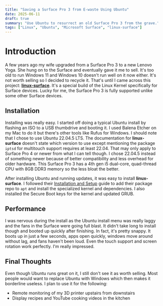 ```yaml
---
title: "Saving a Surface Pro 3 from E-waste Using Ubuntu"
date: 2025-06-11
draft: true
summary: "Use Ubuntu to resurrect an old Surface Pro 3 from the grave."
tags: ["Linux", "Ubuntu", "Microsoft Surface", "linux-surface"]
---
```


# Introduction

A few years ago my wife upgraded from a Surface Pro 3 to a new Lenovo Yoga. She hung on to the Surface and eventually gave it me to sell. It's too old to run Windows 11 and Windows 10 doesn't run well on it now either. It's not worth selling so I decided to recycle it. That's until I came across this project: **[linux-surface](https://github.com/linux-surface/linux-surface)**. It's a special build of the Linux Kernel specifically for Surface devices. Lucky for me, the Surface Pro 3 is fully supported unlike some other Surface devices. 

## Installation

Installing was really easy. I started off doing a typical Ubuntu install by flashing an ISO to a USB thumbdrive and booting it. I used Balena Etcher on my Mac to do it but there's other tools like Rufus for Windows. I should note that I chose to use Ubuntu 22.04.5 LTS. The documentation for **linux-surface** doesn't state which version to use except mentioning the package `iptsd` for multitouch support requires at least 22.04. That may only apply to Surface Pro 4 or newer from what I can tell though. I chose 22.04.5 instead of something newer because of better compatibility and less overhead for older hardware. This Surface Pro 3 has a 4th gen i5 dual-core, quad-thread CPU with 8GB DDR3 memory so the less bloat the better. 

After installing Ubuntu and running updates, it was easy to install **linux-surface**. I followed their [Installation and Setup](https://github.com/linux-surface/linux-surface/wiki/Installation-and-Setup) guide to add their package repo to `apt` and install the specialized kernel and dependencies. I also installed the Secure Boot keys for the kernel and updated GRUB. 

## Performance

I was nervous during the install as the Ubuntu install menu was really laggy and the fans in the Surface were going full blast. It didn't take long to install though and booted up quickly after finishing. In fact, it's pretty snappy. It boots up in just a few seconds, apps open quickly, windows move around without lag, and fans haven't been loud. Even the touch support and screen rotation work perfectly. I'm really impressed. 

## Final Thoughts

Even though Ubuntu runs great on it, I still don't see it as worth selling. Most people would want to replace Ubuntu with Windows which then makes it borderline useless. I plan to use it for the following:
- Remote monitoring of my 3D printer upstairs from downstairs
- Display recipes and YouTube cooking videos in the kitchen